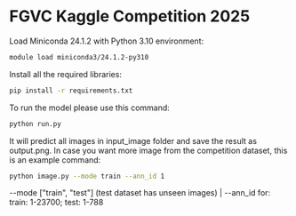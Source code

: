 # FGVC Kaggle Competition 2025

Load Miniconda 24.1.2 with Python 3.10 environment:
```bash
module load miniconda3/24.1.2-py310
```

Install all the required libraries:
```bash
pip install -r requirements.txt
```
To run the model please use this command:
```bash
python run.py
```
It will predict all images in input_image folder and save the result as output.png. In case you want more image from the competition dataset, this is an example command:
```bash
python image.py --mode train --ann_id 1
```
--mode ["train", "test"] (test dataset has unseen images) | --ann_id for: train: 1-23700; test: 1-788
